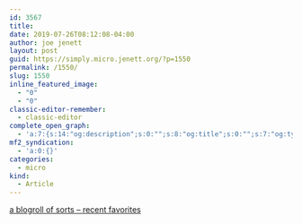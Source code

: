 ```yaml
---
id: 3567
title: 
date: 2019-07-26T08:12:08-04:00
author: joe jenett
layout: post
guid: https://simply.micro.jenett.org/?p=1550
permalink: /1550/
slug: 1550
inline_featured_image:
  - "0"
  - "0"
classic-editor-remember:
  - classic-editor
complete_open_graph:
  - 'a:7:{s:14:"og:description";s:0:"";s:8:"og:title";s:0:"";s:7:"og:type";s:0:"";s:12:"twitter:card";s:7:"summary";s:15:"twitter:creator";s:0:"";s:19:"twitter:description";s:0:"";s:8:"og:image";s:0:"";}'
mf2_syndication:
  - 'a:0:{}'
categories:
  - micro
kind:
  - Article
---
```

[a blogroll of sorts – recent favorites](https://iwebthings.joejenett.com/a-blogroll-of-sorts-recent-favorites/)